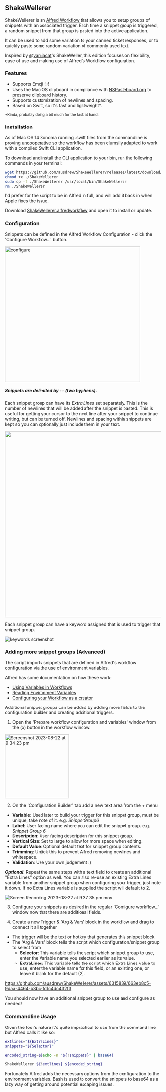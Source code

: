 ## ShakeWellerer

ShakeWellerer is an [Alfred Workflow](https://www.alfredapp.com/workflows/) that allows you to setup groups of snippets with an associated trigger. Each time a snippet group is triggered, a random snippet from that group is pasted into the active application.

It can be used to add some variation to your canned ticket responses, or to quickly paste some random variation of commonly used text.

Inspired by [@yamiacat](https://github.com/yamiacat)'s ShakeWeller, this edition focuses on flexibility, ease of use and making use of Alfred's Workflow configuration.

### Features
- Supports Emoji ✨!
- Uses the Mac OS clipboard in compliance with [NSPasteboard.org](http://nspasteboard.org/) to preserve clipboard history.
- Supports customization of newlines and spacing.
- Based on Swift, so it's fast and lightweight*.

<sub>*Kinda, probably doing a bit much for the task at hand.</sub>

### Installation

As of Mac OS 14 Sonoma running .swift files from the commandline is proving [uncooperative](https://github.com/apple/swift/issues/68785) so the workflow has been clumsily adapted to work with a compiled Swift CLI application.

To download and install the CLI application to your bin, run the following commands in your terminal:

```bash
wget https://github.com/ausdrew/ShakeWellerer/releases/latest/download/ShakeWellerer
chmod +x ./ShakeWellerer
sudo cp -f ./ShakeWellerer /usr/local/bin/ShakeWellerer
rm ./ShakeWellerer
```

I'd prefer for the script to be in Alfred in full, and will add it back in when Apple fixes the issue. 

Download [ShakeWellerer.alfredworkflow](https://github.com/ausdrew/ShakeWellerer/releases/latest/download/ShakeWellerer.alfredworkflow) and open it to install or update.

### Configuration
Snippets can be defined in the Alfred Workflow Configuration - click the 'Configure Workflow...' button.

<img width="437" alt="configure" src="https://github.com/ausdrew/ShakeWellerer/assets/6315839/831f7dcd-6744-4553-8a8d-f835b8896b78">

##### Snippets are delimited by `--` (two hyphens).

Each snippet group can have its _Extra Lines_ set separately. This is the number of newlines that will be added after the snippet is pasted. This is useful for getting your cursor to the next line after your snippet to continue writing, but can be turned off. Newlines and spacing within snippets are kept so you can optionally just include them in your text.

<img src="https://drew.onl/images/ShakeWellerer/configuration.png" width="600px" /> 

Each snippet group can have a keyword assigned that is used to trigger that snippet group.

![keywords screenshot](https://drew.onl/images/ShakeWellerer/keywords.gif?)

### Adding more snippet groups (Advanced)

The script imports snippets that are defined in Alfred's workflow configuration via the use of environment variables.

Alfred has some documentation on how these work:

- [Using Variables in Workflows](https://www.alfredapp.com/help/workflows/advanced/variables/#environment)
- [Reading Environment Variables](https://www.alfredapp.com/help/kb/reading-environment-variables/)
- [Configuring your Workflow as a creator](https://www.alfredapp.com/help/workflows/workflow-configuration/)

Additional snippet groups can be added by adding more fields to the configuration builder and creating additional triggers.

1. Open the 'Prepare workflow configuration and variables' window from the $(x)$ button in the workflow window.
<img width="206" alt="Screenshot 2023-08-22 at 9 34 23 pm" src="https://github.com/ausdrew/ShakeWellerer/assets/6315839/afdbb562-37b6-4fde-bbfb-66c8199677c7">

2. On the 'Configuration Builder' tab add a new text area from the $+$ menu
- **Variable**: Used later to build your trigger for this snippet group, must be unique, take note of it. e.g. _SnippetGroup6_
- **Label**: User facing name where you can edit the snippet group. e.g. _Snippet Group 6_
- **Description**: User facing description for this snippet group.
- **Vertical Size**: Set to large to allow for more space when editing.
- **Default Value**: Optional default text for snippet group contents.
- **Trimming**: Untick this to prevent Alfred removing newlines and whitespace.
- **Validation**: Use your own judgement :)

_**Optional**_: Repeat the same steps with a text field to create an additional "Extra Lines" option as well. You can also re-use an existing Extra Lines variable from another snippet group when configuring your trigger, just note it down. If no Extra Lines variable is supplied the script will default to 2.

![Screen Recording 2023-08-22 at 9 37 35 pm mov](https://github.com/ausdrew/ShakeWellerer/assets/6315839/6440a3be-69b5-4fd0-a95a-ff52a8f31dda)

3. Configure your snippets as desired in the regular 'Configure workflow...' window now that there are additional fields.

4. Create a new Trigger & 'Arg & Vars' block in the workflow and drag to connect it all together
- The trigger will be the text or hotkey that generates this snippet block
- The 'Arg & Vars' block tells the script which configuration/snippet group to select from
  - **Selector**: This variable tells the script which snippet group to use, enter the Variable name you selected earlier as its value.
  - **ExtraLines**: This variable tells the script which Extra Lines value to use, enter the variable name for this field, or an existing one, or leave it blank for the default (2).

https://github.com/ausdrew/ShakeWellerer/assets/6315839/663eb8c5-9daa-4464-b3bc-fc1c4dc432f3

You should now have an additional snippet group to use and configure as needed!

### Commandline Usage
Given the tool's nature it's quite impractical to use from the command line but Alfred calls it like so:

```bash
extlines="${ExtraLines}"
snippets="${Selector}"

encoded_string=$(echo -n "${!snippets}" | base64)

ShakeWellerer ${!extlines} ${encoded_string}
```

Fortunately Alfred adds the necessary options from the configuration to the environment variables. Bash is used to convert the snippets to base64 as a lazy way of getting around potential escaping issues.
